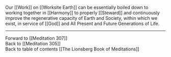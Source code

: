 Our [[Work]] on [[Worksite Earth]] can be essentially boiled down to working together in [[Harmony]] to properly [[Steward]] and continuously improve the regenerative capacity of Earth and Society, within which we exist, in service of [[God]] and All Present and Future Generations of Life.

___

Forward to [[Meditation 307]]  
Back to [[Meditation 305]]  
Back to table of contents [[The Lionsberg Book of Meditations]]  